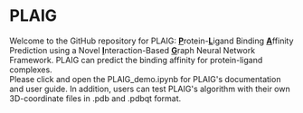 # PLAIG
Welcome to the GitHub repository for PLAIG: <u>**P**</u>rotein-<u>**L**</u>igand Binding <u>**A**</u>ffinity Prediction using a Novel <u>**I**</u>nteraction-Based <u>**G**</u>raph Neural Network Framework. PLAIG can predict the binding affinity for protein-ligand complexes.  
Please click and open the PLAIG_demo.ipynb for PLAIG's documentation and user guide. In addition, users can test PLAIG's algorithm with their own 3D-coordinate files in .pdb and .pdbqt format.
